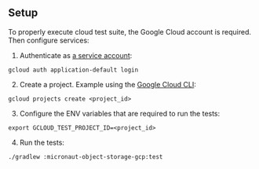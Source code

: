 ## Setup

To properly execute cloud test suite, the Google Cloud account is required. Then configure services:

1. Authenticate as [a service account](https://cloud.google.com/docs/authentication/production):
```shell
gcloud auth application-default login
```

2. Create a project. Example using the [Google Cloud CLI](https://cloud.google.com/sdk/gcloud/reference/projects/create):
```shell
gcloud projects create <project_id>
```

3. Configure the ENV variables that are required to run the tests:
```shell
export GCLOUD_TEST_PROJECT_ID=<project_id>
```

4. Run the tests:
```shell
./gradlew :micronaut-object-storage-gcp:test
```
